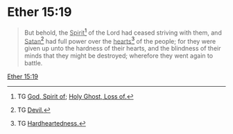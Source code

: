# Ether 15:19

> But behold, the <u>Spirit</u>[^a] of the Lord had ceased striving with them, and <u>Satan</u>[^b] had full power over the <u>hearts</u>[^c] of the people; for they were given up unto the hardness of their hearts, and the blindness of their minds that they might be destroyed; wherefore they went again to battle.

[Ether 15:19](https://www.churchofjesuschrist.org/study/scriptures/bofm/ether/15?lang=eng&id=p19#p19)


[^a]: TG [God, Spirit of](https://www.churchofjesuschrist.org/study/scriptures/tg/god-spirit-of?lang=eng); [Holy Ghost, Loss of.](https://www.churchofjesuschrist.org/study/scriptures/tg/holy-ghost-loss-of?lang=eng)
[^b]: TG [Devil.](https://www.churchofjesuschrist.org/study/scriptures/tg/devil?lang=eng)
[^c]: TG [Hardheartedness.](https://www.churchofjesuschrist.org/study/scriptures/tg/hardheartedness?lang=eng)
